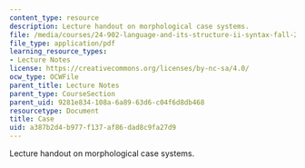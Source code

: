 ```yaml
---
content_type: resource
description: Lecture handout on morphological case systems.
file: /media/courses/24-902-language-and-its-structure-ii-syntax-fall-2003/a387b2d4b977f137af86dad8c9fa27d9_morpho_handout.pdf
file_type: application/pdf
learning_resource_types:
- Lecture Notes
license: https://creativecommons.org/licenses/by-nc-sa/4.0/
ocw_type: OCWFile
parent_title: Lecture Notes
parent_type: CourseSection
parent_uid: 9281e834-108a-6a89-63d6-c04f6d8db468
resourcetype: Document
title: Case
uid: a387b2d4-b977-f137-af86-dad8c9fa27d9
---
```

Lecture handout on morphological case systems.